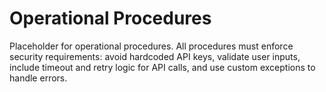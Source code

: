# Operational Procedures

Placeholder for operational procedures. All procedures must enforce security requirements: avoid hardcoded API keys, validate user inputs, include timeout and retry logic for API calls, and use custom exceptions to handle errors.

